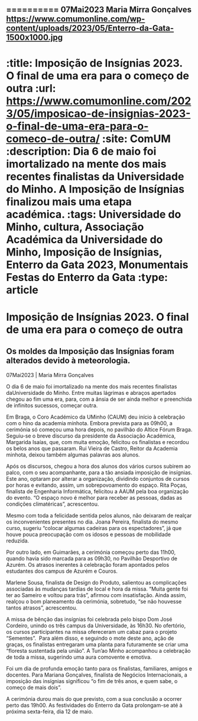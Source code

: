 
==========
07Mai2023
Maria Mirra Gonçalves
https://www.comumonline.com/wp-content/uploads/2023/05/Enterro-da-Gata-1500x1000.jpg
---
:title: Imposição de Insígnias 2023. O final de uma era para o começo de outra
:url: https://www.comumonline.com/2023/05/imposicao-de-insignias-2023-o-final-de-uma-era-para-o-comeco-de-outra/
:site: ComUM
:description: Dia 6 de maio foi imortalizado na mente dos mais recentes finalistas da Universidade do Minho. A Imposição de Insígnias finalizou mais uma etapa académica.
:tags: Universidade do Minho, cultura, Associação Académica da Universidade do Minho, Imposição de Insígnias, Enterro da Gata 2023, Monumentais Festas do Enterro da Gata
:type: article
==========


# **Imposição de Insígnias 2023. O final de uma era para o começo de outra**

## Os moldes da Imposição das Insígnias foram alterados devido à meteorologia.

07Mai2023 | Maria Mirra Gonçalves

O dia 6 de maio foi imortalizado na mente dos mais recentes finalistas daUniversidade do Minho. Entre muitas lágrimas e abraços apertados chegou ao fim uma era, para, com a ânsia de ser ainda melhor e preenchida de infinitos sucessos, começar outra.

Em Braga, o Coro Académico da UMinho (CAUM) deu início à celebração com o hino da academia minhota. Embora prevista para as 09h00, a cerimónia só começou uma hora depois, no pavilhão do Altice Fórum Braga. Seguiu-se o breve discurso da presidente da Associação Académica, Margarida Isaías, que, com muita emoção, felicitou os finalistas e recordou os belos anos que passaram. Rui Vieira de Castro, Reitor da Academia minhota, deixou também algumas palavras aos alunos.

Após os discursos, chegou a hora dos alunos dos vários cursos subirem ao palco, com o seu acompanhante, para a tão ansiada imposição de insígnias. Este ano, optaram por alterar a organização, dividindo conjuntos de cursos por horas e evitando, assim, um sobrepovoamento do espaço. Rita Poças, finalista de Engenharia Informática, felicitou a AAUM pela boa organização do evento. “O espaço novo é melhor para receber as pessoas, dadas as condições climatéricas”, acrescentou.

Mesmo com toda a felicidade sentida pelos alunos, não deixaram de realçar os inconvenientes presentes no dia. Joana Pereira, finalista do mesmo curso, sugeriu “colocar algumas cadeiras para os espectadores”, já que houve pouca preocupação com os idosos e pessoas de mobilidade reduzida.

Por outro lado, em Guimarães, a cerimónia começou perto das 11h00, quando havia sido marcada para as 09h30, no Pavilhão Desportivo de Azurém. Os atrasos inerentes à celebração foram apontados pelos estudantes dos campus de Azurém e Couros.

Marlene Sousa, finalista de Design do Produto, salientou as complicações associadas às mudanças tardias de local e hora da missa. “Muita gente foi ter ao Sameiro e voltou para trás”, afirmou com insatisfação. Ainda assim, realçou o bom planeamento da cerimónia, sobretudo, “se não houvesse tantos atrasos”, acrescentou.

A missa de bênção das insígnias foi celebrada pelo bispo Dom José Cordeiro, unindo os três campus da Universidade, às 16h30. No ofertório, os cursos participantes na missa ofereceram um cabaz para o projeto “Sementes”.  Para além disso, e seguindo o mote deste ano, ação de graças, os finalistas entregaram uma planta para futuramente se criar uma “floresta sustentada pela união”. A Tun’ao Minho acompanhou a celebração de toda a missa, sugerindo uma aura comovente e emotiva.

Foi um dia de profunda emoção tanto para os finalistas, familiares, amigos e docentes. Para Mariana Gonçalves, finalista de Negócios Internacionais, a imposição das insígnias significou “o fim de três anos, e quem sabe, o começo de mais dois”.

A cerimónia durou mais do que previsto, com a sua conclusão a ocorrer perto das 19h00. As festividades do Enterro da Gata prolongam-se até à próxima sexta-feira, dia 12 de maio.

